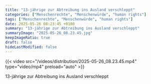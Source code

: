 ```yaml
---
title: "13-jährige zur Abtreibung ins Ausland verschleppt"
categories: ["Menschenrechte", "Menschenwürde", "human rights"]
tags: ["Menschenrechte", "Menschenwürde", "human rights"]
date: 2025-05-26 08:23:45 +0100
summary: "13-jährige zur Abtreibung ins Ausland verschleppt"
summaryImage: "2025-05-26_08.23.45.jpg"
keepImageRatio: true
draft: false
hideLastModified: false
---
```


{{< video src="/videos/distribution/2025-05-26_08.23.45.mp4" type="video/mp4" preload="auto" >}}

13-jährige zur Abtreibung ins Ausland verschleppt